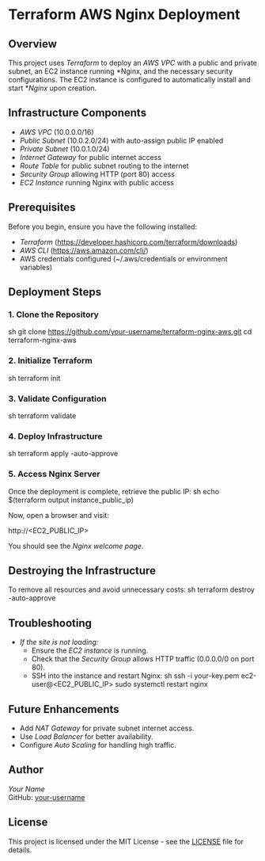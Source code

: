 # Terraform AWS Nginx Deployment

## Overview
This project uses *Terraform* to deploy an *AWS VPC* with a public and private subnet, an EC2 instance running *Nginx, and the necessary security configurations. The EC2 instance is configured to automatically install and start **Nginx* upon creation.

## Infrastructure Components
- *AWS VPC* (10.0.0.0/16)
- *Public Subnet* (10.0.2.0/24) with auto-assign public IP enabled
- *Private Subnet* (10.0.1.0/24)
- *Internet Gateway* for public internet access
- *Route Table* for public subnet routing to the internet
- *Security Group* allowing HTTP (port 80) access
- *EC2 Instance* running Nginx with public access

## Prerequisites
Before you begin, ensure you have the following installed:
- *Terraform* (https://developer.hashicorp.com/terraform/downloads)
- *AWS CLI* (https://aws.amazon.com/cli/)
- AWS credentials configured (~/.aws/credentials or environment variables)

## Deployment Steps
### 1. Clone the Repository
sh
 git clone https://github.com/your-username/terraform-nginx-aws.git
 cd terraform-nginx-aws


### 2. Initialize Terraform
sh
terraform init


### 3. Validate Configuration
sh
terraform validate


### 4. Deploy Infrastructure
sh
terraform apply -auto-approve


### 5. Access Nginx Server
Once the deployment is complete, retrieve the public IP:
sh
echo $(terraform output instance_public_ip)

Now, open a browser and visit:

http://<EC2_PUBLIC_IP>

You should see the *Nginx welcome page*.

## Destroying the Infrastructure
To remove all resources and avoid unnecessary costs:
sh
terraform destroy -auto-approve


## Troubleshooting
- *If the site is not loading:*
  - Ensure the *EC2 instance* is running.
  - Check that the *Security Group* allows HTTP traffic (0.0.0.0/0 on port 80).
  - SSH into the instance and restart Nginx:
    sh
    ssh -i your-key.pem ec2-user@<EC2_PUBLIC_IP>
    sudo systemctl restart nginx
    

## Future Enhancements
- Add *NAT Gateway* for private subnet internet access.
- Use *Load Balancer* for better availability.
- Configure *Auto Scaling* for handling high traffic.

## Author
*Your Name*  
GitHub: [your-username](https://github.com/your-username)

## License
This project is licensed under the MIT License - see the [LICENSE](LICENSE) file for details.
